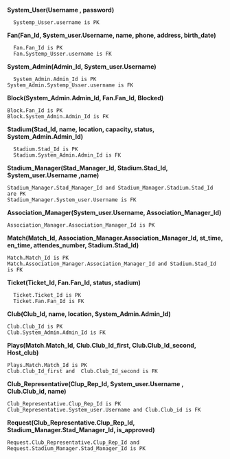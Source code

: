 **System_User(Username , password)**

      Systemp_Usser.username is PK


**Fan(Fan_Id, System_user.Username, name, phone, address, birth_date)**

      Fan.Fan_Id is PK
      Fan.Systemp_Usser.username is FK

**System_Admin(Admin_Id, System_user.Username)**

      System_Admin.Admin_Id is PK
    System_Admin.Systemp_Usser.username is FK

**Block(System_Admin.Admin_Id, Fan.Fan_Id, Blocked)**

    Block.Fan_Id is PK
    Block.System_Admin.Admin_Id is FK

**Stadium(Stad_Id, name, location, capacity, status, System_Admin.Admin_Id)**

      Stadium.Stad_Id is PK
      Stadium.System_Admin.Admin_Id is FK

**Stadium_Manager(Stad_Manager_Id, Stadium.Stad_Id, System_user.Username ,name)**

    Stadium_Manager.Stad_Manager_Id and Stadium_Manager.Stadium.Stad_Id are PK
    Stadium_Manager.System_user.Username is FK

**Association_Manager(System_user.Username, Association_Manager_Id)**

    Association_Manager.Association_Manager_Id is PK

**Match(Match_Id, Association_Manager.Association_Manager_Id, st_time, en_time, attendes_number, Stadium.Stad_Id)**

    Match.Match_Id is PK
    Match.Association_Manager.Association_Manager_Id and Stadium.Stad_Id is FK

**Ticket(Ticket_Id, Fan.Fan_Id, status, stadium)**
  
      Ticket.Ticket_Id is PK
      Ticket.Fan.Fan_Id is FK

**Club(Club_Id, name, location, System_Admin.Admin_Id)**

    Club.Club_Id is PK
    Club.System_Admin.Admin_Id is FK

**Plays(Match.Match_Id, Club.Club_Id_first, Club.Club_Id_second, Host_club)**

    Plays.Match.Match_Id is PK
    Club.Club_Id_first and  Club.Club_Id_second is FK


**Club_Representative(Clup_Rep_Id, System_user.Username , Club.Club_id, name)**

    Club_Representative.Clup_Rep_Id is PK
    Club_Representative.System_user.Username and Club.Club_id is FK

**Request(Club_Representative.Clup_Rep_Id, Stadium_Manager.Stad_Manager_Id, is_approved)**

    Request.Club_Representative.Clup_Rep_Id and Request.Stadium_Manager.Stad_Manager_Id is PK















